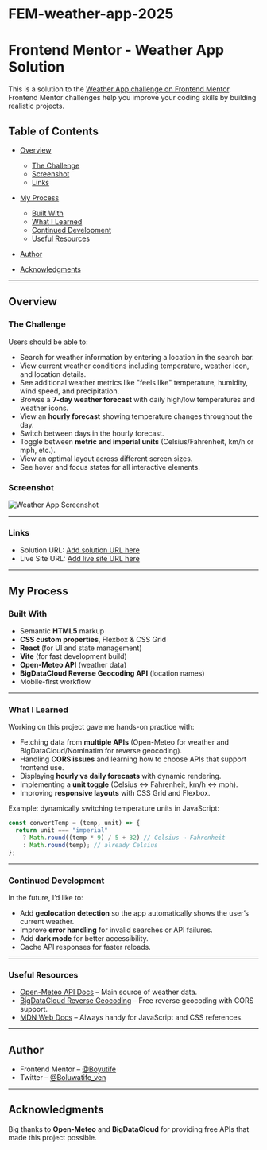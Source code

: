 # FEM-weather-app-2025

# Frontend Mentor - Weather App Solution

This is a solution to the [Weather App challenge on Frontend Mentor](https://www.frontendmentor.io/challenges/weather-app-K1FhddVm49). Frontend Mentor challenges help you improve your coding skills by building realistic projects.

## Table of Contents

* [Overview](#overview)

  * [The Challenge](#the-challenge)
  * [Screenshot](#screenshot)
  * [Links](#links)
* [My Process](#my-process)

  * [Built With](#built-with)
  * [What I Learned](#what-i-learned)
  * [Continued Development](#continued-development)
  * [Useful Resources](#useful-resources)
* [Author](#author)
* [Acknowledgments](#acknowledgments)

---

## Overview

### The Challenge

Users should be able to:

* Search for weather information by entering a location in the search bar.
* View current weather conditions including temperature, weather icon, and location details.
* See additional weather metrics like "feels like" temperature, humidity, wind speed, and precipitation.
* Browse a **7-day weather forecast** with daily high/low temperatures and weather icons.
* View an **hourly forecast** showing temperature changes throughout the day.
* Switch between days in the hourly forecast.
* Toggle between **metric and imperial units** (Celsius/Fahrenheit, km/h or mph, etc.).
* View an optimal layout across different screen sizes.
* See hover and focus states for all interactive elements.

### Screenshot

![Weather App Screenshot](./Screenshot.png)

---

### Links

* Solution URL: [Add solution URL here](https://your-solution-url.com)
* Live Site URL: [Add live site URL here](https://your-live-site-url.com)

---

## My Process

### Built With

* Semantic **HTML5** markup
* **CSS custom properties**, Flexbox & CSS Grid
* **React** (for UI and state management)
* **Vite** (for fast development build)
* **Open-Meteo API** (weather data)
* **BigDataCloud Reverse Geocoding API** (location names)
* Mobile-first workflow

---

### What I Learned

Working on this project gave me hands-on practice with:

* Fetching data from **multiple APIs** (Open-Meteo for weather and BigDataCloud/Nominatim for reverse geocoding).
* Handling **CORS issues** and learning how to choose APIs that support frontend use.
* Displaying **hourly vs daily forecasts** with dynamic rendering.
* Implementing a **unit toggle** (Celsius ↔ Fahrenheit, km/h ↔ mph).
* Improving **responsive layouts** with CSS Grid and Flexbox.

Example: dynamically switching temperature units in JavaScript:

```js
const convertTemp = (temp, unit) => {
  return unit === "imperial"
    ? Math.round((temp * 9) / 5 + 32) // Celsius → Fahrenheit
    : Math.round(temp); // already Celsius
};
```

---

### Continued Development

In the future, I’d like to:

* Add **geolocation detection** so the app automatically shows the user’s current weather.
* Improve **error handling** for invalid searches or API failures.
* Add **dark mode** for better accessibility.
* Cache API responses for faster reloads.

---

### Useful Resources

* [Open-Meteo API Docs](https://open-meteo.com/) – Main source of weather data.
* [BigDataCloud Reverse Geocoding](https://www.bigdatacloud.com/geocoding-apis/reverse-geocode-to-city-api) – Free reverse geocoding with CORS support.
* [MDN Web Docs](https://developer.mozilla.org/) – Always handy for JavaScript and CSS references.

---

## Author

* Frontend Mentor – [@Boyutife](https://www.frontendmentor.io/profile/Boyutife)
* Twitter – [@Boluwatife_ven](https://twitter.com/boluwatife_ven)

---

## Acknowledgments

Big thanks to **Open-Meteo** and **BigDataCloud** for providing free APIs that made this project possible.

